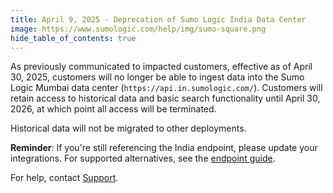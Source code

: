 ```yaml
---
title: April 9, 2025 - Deprecation of Sumo Logic India Data Center
image: https://www.sumologic.com/help/img/sumo-square.png
hide_table_of_contents: true    
---
```


As previously communicated to impacted customers, effective as of April 30, 2025, customers will no longer be able to ingest data into the Sumo Logic Mumbai data center (`https://api.in.sumologic.com/`). Customers will retain access to historical data and basic search functionality until April 30, 2026, at which point all access will be terminated.

Historical data will not be migrated to other deployments.

**Reminder**: If you're still referencing the India endpoint, please update your integrations. For supported alternatives, see the [endpoint guide](/docs/api/getting-started/#sumo-logic-endpoints-by-deployment-and-firewall-security).

For help, contact [Support](https://support.sumologic.com/).
